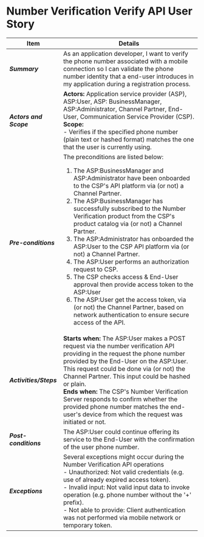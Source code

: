 # Number Verification Verify API User Story

| **Item** | **Details** |
| ---- | ------- |
| ***Summary*** | As an application developer, I want to verify the phone number associated with a mobile connection so I can validate the phone number identity that a end-user introduces in my application during a registration process.|
| ***Actors and Scope*** | **Actors:** Application service provider (ASP), ASP:User, ASP: BusinessManager, ASP:Administrator, Channel Partner, End-User, Communication Service Provider (CSP). <br> **Scope:**  <br> - Verifies if the specified phone number (plain text or hashed format) matches the one that the user is currently using. |
| ***Pre-conditions*** |The preconditions are listed below:<br><ol><li>The ASP:BusinessManager and ASP:Administrator have been onboarded to the CSP's API platform via (or not) a Channel Partner.</li><li>The ASP:BusinessManager has successfully subscribed to the Number Verification product from the CSP's product catalog via (or not) a Channel Partner.</li><li>The ASP:Administrator has onboarded the ASP:User to the CSP API platform via (or not) a Channel Partner.</li><li>The ASP:User performs an authorization request to CSP.</li><li> The CSP checks access & End-User approval then provide access token to the ASP:User </li><li> The ASP:User get the access token, via (or not) the Channel Partner, based on network authentication to ensure secure access of the API.|
| ***Activities/Steps*** | **Starts when:** The ASP:User makes a POST request via the number verification API providing in the request the phone number provided by the End-User on the ASP:User. This request could be done via (or not) the Channel Partner. This input could be hashed or plain.<br>**Ends when:** The CSP's Number Verification Server responds to confirm whether the provided phone number matches the end-user's device from which the request was initiated or not. |
| ***Post-conditions*** | The ASP:User could continue offering its service to the End-User with the confirmation of the user phone number.  |
| ***Exceptions*** | Several exceptions might occur during the Number Verification API operations<br>- Unauthorized: Not valid credentials (e.g. use of already expired access token).<br>- Invalid input: Not valid input data to invoke operation (e.g. phone number without the '+' prefix).<br>-  Not able to provide: Client authentication was not performed via mobile network or temporary token. |